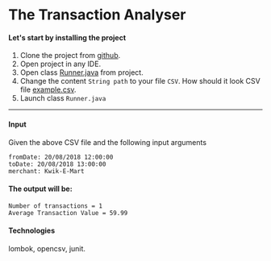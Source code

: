 # The Transaction Analyser
#### Let's start by installing the project


1. Clone the project from [github](https://github.com/BigPotatoo/TheTransactionAnalyser.git).
2. Open project in any IDE.
3. Open class [Runner.java](./src/main/java/com/example/thetransactionanalyser/Runner.java) from project.
4. Change the content `String path` to your file `CSV`. How should it look CSV file [example.csv](./src/main/resources/example.csv).<br/>
5. Launch class `Runner.java`
---
#### Input
Given the above CSV file and the following input arguments
```
fromDate: 20/08/2018 12:00:00
toDate: 20/08/2018 13:00:00
merchant: Kwik-E-Mart
```
#### The output will be:
```
Number of transactions = 1
Average Transaction Value = 59.99
```
#### Technologies
lombok, opencsv, junit.
